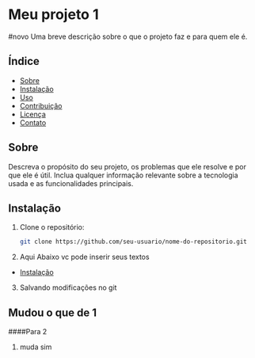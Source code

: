 # Meu projeto 1
#novo
Uma breve descrição sobre o que o projeto faz e para quem ele é.

## Índice

- [Sobre](#sobre)
- [Instalação](#instalação)
- [Uso](#uso)
- [Contribuição](#contribuição)
- [Licença](#licença)
- [Contato](#contato)

## Sobre

Descreva o propósito do seu projeto, os problemas que ele resolve e por que ele é útil. Inclua qualquer informação relevante sobre a tecnologia usada e as funcionalidades principais.

## Instalação

1. Clone o repositório:

   ```bash
   git clone https://github.com/seu-usuario/nome-do-repositorio.git

2. Aqui Abaixo vc pode inserir seus textos

- [Instalação](#sob)
3. Salvando modificações no git


## Mudou o que de 1 

####Para 2
1. muda sim 
